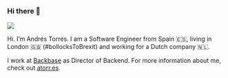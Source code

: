 ### Hi there 👋

<img src="https://visitor-badge.glitch.me/badge?page_id=torrespro.visitor-badge">

Hi. I’m Andrés Torres. I am a Software Engineer from Spain 🇪🇸, living in London 🇬🇧 (#bollocksToBrexit) and working for a Dutch company 🇳🇱.

I work at [Backbase](www.backbase.com) as Director of Backend. For more information about me,
check out [atorr.es](http://atorr.es/).

<!--
**torrespro/torrespro** is a ✨ _special_ ✨ repository because its `README.md` (this file) appears on your GitHub profile.

Here are some ideas to get you started:

- 🔭 I’m currently working on ...
- 🌱 I’m currently learning ...
- 👯 I’m looking to collaborate on ...
- 🤔 I’m looking for help with ...
- 💬 Ask me about ...
- 📫 How to reach me: ...
- 😄 Pronouns: ...
- ⚡ Fun fact: ...
-->
